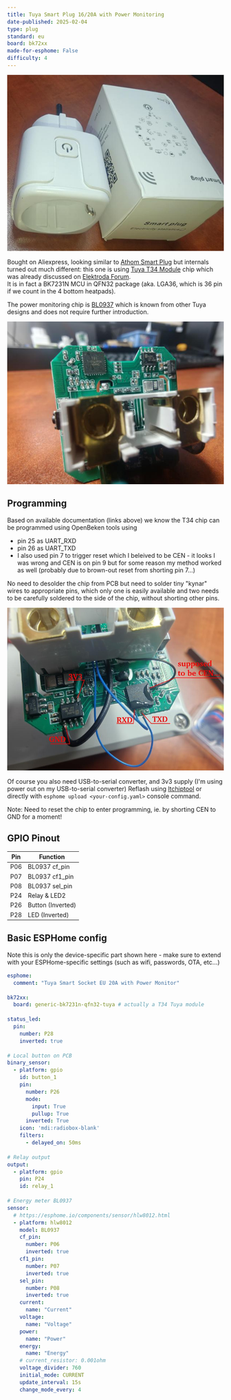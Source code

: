 ```yaml
---
title: Tuya Smart Plug 16/20A with Power Monitoring
date-published: 2025-02-04
type: plug
standard: eu
board: bk72xx
made-for-esphome: False
difficulty: 4
---
```


![Tuya Smart Plug 16/20A](tuya-smart-plug-20.jpg)

Bought on Aliexpress, looking similar to [Athom Smart Plug](Athom-Smart-Plug-PG01V3-EU16A) but internals turned out much different: this one is using [Tuya T34 Module](https://developer.tuya.com/en/docs/iot/t34-module-datasheet?id=Ka0l4h5zvg6j8) chip which was already discussed on [Elektroda Forum](https://www.elektroda.com/rtvforum/topic4036975.html).  
It is in fact a BK7231N MCU in QFN32 package (aka. LGA36, which is 36 pin if we count in the 4 bottom heatpads).

The power monitoring chip is [BL0937](https://developer.tuya.com/en/docs/iot-device-dev/Electricity-statistics?id=Kaunfo4am6icc) which is known from other Tuya designs and does not require further introduction.

![Tuya Smart Plug Closeup](hardware-closeup.jpg)

## Programming

Based on available documentation (links above) we know the T34 chip can be programmed using OpenBeken tools using

- pin 25 as UART_RXD
- pin 26 as UART_TXD
- I also used pin 7 to trigger reset which I beleived to be CEN - it looks I was wrong and CEN is on pin 9 but for some reason my method worked as well (probably due to brown-out reset from shorting pin 7...)

No need to desolder the chip from PCB but need to solder tiny "kynar" wires to appropriate pins, which only one is easily available and two needs to be carefully soldered to the side of the chip, without shorting other pins.

![Tuya Smart Plug Programming](programming.jpg)

Of course you also need USB-to-serial converter, and 3v3 supply (I'm using power out on my USB-to-serial converter)
Reflash using [ltchiptool](https://docs.libretiny.eu/docs/flashing/tools/ltchiptool/) or directly with `esphome upload <your-config.yaml>` console command.

Note: Need to reset the chip to enter programming, ie. by shorting CEN to GND for a moment!

## GPIO Pinout

| Pin   | Function          |
| ----- | ----------------- |
| P06   | BL0937 cf_pin     |
| P07   | BL0937 cf1_pin    |
| P08   | BL0937 sel_pin    |
| P24   | Relay & LED2      |
| P26   | Button  (Inverted)|
| P28   | LED (Inverted)    |

## Basic ESPHome config

Note this is only the device-specific part shown here - make sure to extend with your ESPHome-specific settings (such as wifi, passwords, OTA, etc...)

```yaml
esphome:
  comment: "Tuya Smart Socket EU 20A with Power Monitor"

bk72xx:
  board: generic-bk7231n-qfn32-tuya # actually a T34 Tuya module

status_led:
  pin:
    number: P28
    inverted: true

# Local button on PCB
binary_sensor:
  - platform: gpio
    id: button_1
    pin:
      number: P26
      mode:
        input: True
        pullup: True
      inverted: True
    icon: 'mdi:radiobox-blank'
    filters:
      - delayed_on: 50ms

# Relay output
output:
  - platform: gpio
    pin: P24
    id: relay_1

# Energy meter BL0937
sensor:
  # https://esphome.io/components/sensor/hlw8012.html
  - platform: hlw8012
    model: BL0937
    cf_pin:
      number: P06
      inverted: true
    cf1_pin:
      number: P07
      inverted: true
    sel_pin:
      number: P08
      inverted: true
    current:
      name: "Current"
    voltage:
      name: "Voltage"
    power:
      name: "Power"
    energy:
      name: "Energy"
    # current_resistor: 0.001ohm
    voltage_divider: 760
    initial_mode: CURRENT
    update_interval: 15s
    change_mode_every: 4
```
